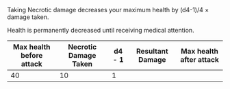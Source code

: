 Taking Necrotic damage decreases your maximum health by (d4-1)/4 $\times$ damage taken.

Health is permanently decreased until receiving medical attention.

| Max health before attack | Necrotic Damage Taken | d4 - 1 | Resultant Damage | Max health after attack |
| --- | --- | --- | --- | --- |
| 40 | 10 | 1 | 